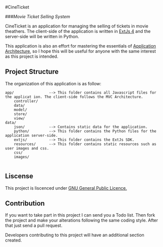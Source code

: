 
#CineTicket 


###*Movie Ticket Selling System*

CineTicket is an application for managing the selling of tickets in movie theathers. The
client-side of the application is written in [ExtJs 4](http://www.sencha.com/) and the server-side will be written in
Python.

This application is also an effort for mastering the essentials of [Application Architecture](http://msdn.microsoft.com/en-us/library/ff650706.aspx), so I hope this will be useful for anyone with the same interest as this project is intended.


## Project Structure

The organization of this application is as follow:


```
app/                --> This folder contains all Javascript files for the applicat ion. The client-side follows the MVC Architecture.
    controller/     
    data/
    model/
    store/
    view/
data/
    json/           --> Contains static data for the application.
    python/         --> This folder contains the Python files for the application server-side.
    extjs/          --> This folder contains the ExtJs SDK.
    resources/      --> This folder contains static resources such as user images and css.
    css/
    images/
    
```


## Liscense

This project is liscenced under [GNU General Public Licence.](http://www.gnu.org/copyleft/gpl.html)


## Contribution 

If you want to take part in this project I can send you a Todo list. Then fork the project and make your alterations following the same coding style. After that just send a pull request. 

Developers contributing to this project will have an additional section created.
